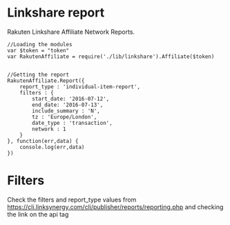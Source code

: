 # Linkshare report
Rakuten Linkshare Affiliate Network Reports.

    //Loading the modules
    var $token = "token"
	var RakutenAffiliate = require('./lib/linkshare').Affiliate($token)


    //Getting the report
	RakutenAffiliate.Report({
		report_type : 'individual-item-report',
		filters : {
		    start_date: '2016-07-12', 
		    end_date: '2016-07-13', 
		    include_summary : 'N',
		    tz : 'Europe/London',
		    date_type : 'transaction',
		    network : 1
		}
	}, function(err,data) {
		console.log(err,data)
	})
	
# Filters
Check the filters and report_type values from https://cli.linksynergy.com/cli/publisher/reports/reporting.php and checking the link on the api tag
